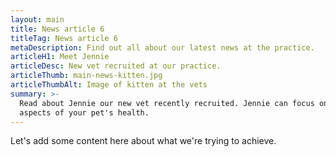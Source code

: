 ```yaml
---
layout: main
title: News article 6
titleTag: News article 6
metaDescription: Find out all about our latest news at the practice.
articleH1: Meet Jennie
articleDesc: New vet recruited at our practice.
articleThumb: main-news-kitten.jpg
articleThumbAlt: Image of kitten at the vets
summary: >-
  Read about Jennie our new vet recently recruited. Jennie can focus on all
  aspects of your pet's health.
---
```


Let's add some content here about what we're trying to achieve.
